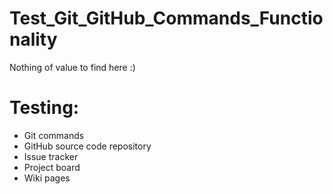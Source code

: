 # Test_Git_GitHub_Commands_Functionality
Nothing of value to find here :)

# Testing:
- Git commands
- GitHub source code repository
- Issue tracker
- Project board
- Wiki pages
